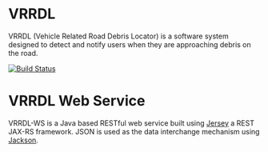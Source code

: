 VRRDL
=================
VRRDL (Vehicle Related Road Debris Locator) is a software system designed to detect and notify users when they are approaching debris on the road.

[![Build Status](https://buildhive.cloudbees.com/job/x86Azul/job/vrrdl-ws/badge/icon)](https://buildhive.cloudbees.com/job/x86Azul/job/vrrdl-ws/)

VRRDL Web Service
=================
VRRDL-WS is a Java based RESTful web service built using [Jersey](http://jersey.java.net) a REST JAX-RS framework. JSON is used as the data interchange mechanism using [Jackson](http://jackson.codehaus.org).

